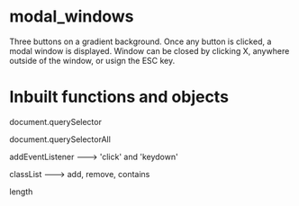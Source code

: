 # modal_windows
Three buttons on a gradient background.
Once any button is clicked, a modal window is displayed.
Window can be closed by clicking X, anywhere outside of the window, or usign the ESC key.

# Inbuilt functions and objects
document.querySelector

document.querySelectorAll

addEventListener ---> 'click' and 'keydown'

classList ---> add, remove, contains

length
